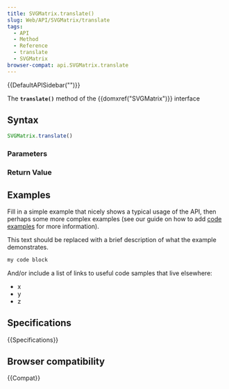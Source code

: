 ```yaml
---
title: SVGMatrix.translate()
slug: Web/API/SVGMatrix/translate
tags:
  - API
  - Method
  - Reference
  - translate
  - SVGMatrix
browser-compat: api.SVGMatrix.translate
---
```

{{DefaultAPISidebar("")}}

The **`translate()`** method of the {{domxref("SVGMatrix")}} interface 

## Syntax

```js
SVGMatrix.translate()
```

### Parameters



### Return Value



## Examples

Fill in a simple example that nicely shows a typical usage of the API, then perhaps some more complex examples (see our guide on how to add [code examples](/en-US/docs/MDN/Contribute/Structures/Code_examples) for more information).

This text should be replaced with a brief description of what the example demonstrates.

```js
my code block
```

And/or include a list of links to useful code samples that live elsewhere:

*   x
*   y
*   z

## Specifications

{{Specifications}}

## Browser compatibility

{{Compat}}

